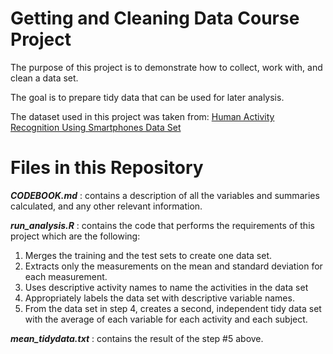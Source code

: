 # Getting and Cleaning Data Course Project

The purpose of this project is to demonstrate how to collect, work with, and clean a data set. 

The goal is to prepare tidy data that can be used for later analysis.

The dataset used in this project was taken from:
[Human Activity Recognition Using Smartphones Data Set](http://archive.ics.uci.edu/ml/datasets/Human+Activity+Recognition+Using+Smartphones)

# Files in this Repository

_**CODEBOOK.md**_ : contains a description of all the variables and summaries calculated, and any other relevant information.

_**run_analysis.R**_ : contains the code that performs the requirements of this project which are the following:
1. Merges the training and the test sets to create one data set.
2. Extracts only the measurements on the mean and standard deviation for each measurement.
3. Uses descriptive activity names to name the activities in the data set
4. Appropriately labels the data set with descriptive variable names.
5. From the data set in step 4, creates a second, independent tidy data set with the average of each variable for each activity and each subject.

_**mean_tidydata.txt**_ : contains the result of the step #5 above.